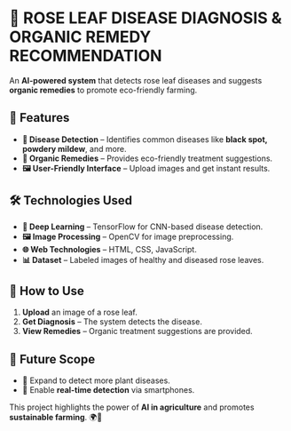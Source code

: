 # 🌿 ROSE LEAF DISEASE DIAGNOSIS & ORGANIC REMEDY RECOMMENDATION  

An **AI-powered system** that detects rose leaf diseases and suggests **organic remedies** to promote eco-friendly farming.  

## 🚀 Features  
- **🌱 Disease Detection** – Identifies common diseases like **black spot, powdery mildew**, and more.  
- **🍃 Organic Remedies** – Provides eco-friendly treatment suggestions.  
- **🖼️ User-Friendly Interface** – Upload images and get instant results.  

## 🛠 Technologies Used  
- **🤖 Deep Learning** – TensorFlow for CNN-based disease detection.  
- **🖼️ Image Processing** – OpenCV for image preprocessing.  
- **🌐 Web Technologies** – HTML, CSS, JavaScript.  
- **📊 Dataset** – Labeled images of healthy and diseased rose leaves.  

## 📌 How to Use  
1. **Upload** an image of a rose leaf.  
2. **Get Diagnosis** – The system detects the disease.  
3. **View Remedies** – Organic treatment suggestions are provided.  

## 🔮 Future Scope  
- 📌 Expand to detect more plant diseases.  
- 📱 Enable **real-time detection** via smartphones.  

This project highlights the power of **AI in agriculture** and promotes **sustainable farming**. 🌍🌱  
